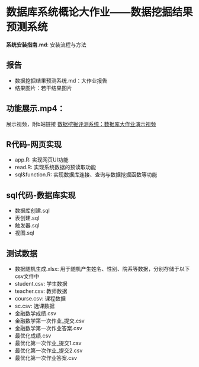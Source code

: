 
# 数据库系统概论大作业——数据挖掘结果预测系统

**系统安装指南.md**: 安装流程与方法

## 报告
- 数据挖掘结果预测系统.md：大作业报告
- 结果图片：若干结果图片

## 功能展示.mp4：
展示视频，附b站链接
[数据挖掘评测系统：数据库大作业演示视频](https://www.bilibili.com/video/BV1Ve4y1M7Z2)

## R代码-网页实现
- app.R: 实现网页UI功能
- read.R: 实现系统数据的预读取功能
- sql&function.R: 实现数据库连接、查询与数据挖掘函数等功能

## sql代码-数据库实现
- 数据库创建.sql
- 表创建.sql
- 触发器.sql
- 视图.sql

## 测试数据
- 数据随机生成.xlsx: 用于随机产生姓名、性别、院系等数据，分别存储于以下csv文件中
- student.csv: 学生数据
- teacher.csv: 教师数据
- course.csv: 课程数据
- sc.csv: 选课数据
- 金融数学成绩.csv
- 金融数学第一次作业_提交.csv
- 金融数学第一次作业答案.csv
- 最优化成绩.csv
- 最优化第一次作业_提交1.csv
- 最优化第一次作业_提交2.csv
- 最优化第一次作业答案.csv

